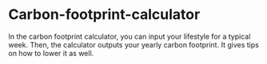 # Carbon-footprint-calculator
In the carbon footprint calculator, you can input your lifestyle for a typical week. Then, the calculator outputs your yearly carbon footprint. It gives tips on how to lower it as well.